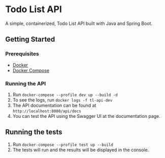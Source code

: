 # Todo List API

A simple, containerized, Todo List API built with Java and Spring Boot.

## Getting Started

### Prerequisites

- [Docker](https://docs.docker.com/get-docker/)
- [Docker Compose](https://docs.docker.com/compose/install/)

### Running the API

1. Run `docker-compose --profile dev up --build -d`
2. To see the logs, run `docker logs -f tl-api-dev`
3. The API documentation can be found at `http://localhost:8080/api/docs`
4. You can test the API using the Swagger UI at the documentation page.

## Running the tests

1. Run `docker-compose --profile test up --build`
2. The tests will run and the results will be displayed in the console.

